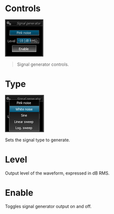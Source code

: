# Controls
![](include/Signal_Gen.png)

> Signal generator controls.

# Type
![](include/NoiseType.png)

Sets the signal type to generate.

# Level
Output level of the waveform, expressed in dB RMS.

# Enable
Toggles signal generator output on and off.
